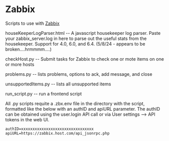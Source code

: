 # Zabbix
Scripts to use with [Zabbix](https://www.zabbix.com)

houseKeeperLogParser.html -- A javascript housekeeper log parser.  Paste your zabbix_server.log in here to parse out the useful stats from the housekeeper.  Support for 4.0, 6.0, and 6.4. (5/8/24 - appears to be broken....hrmmmm....)

checkHost.py -- Submit tasks for Zabbix to check one or mote items on one or more hosts

problems.py -- lists problems, options to ack, add message, and close

unsupportedItems.py -- lists all unsupported items

run_script.py -- run a frontend script

All .py scripts requite a .zbx.env file in the directory with the script, formatted like the below with an authID and apiURL parameter.  The authID can be obtained using the user.login API call or via User settings --> API tokens in the web UI.

```
authID=xxxxxxxxxxxxxxxxxxxxxxxxxxxxxxxx
apiURL=https://zabbix.host.com/api_jsonrpc.php
```
